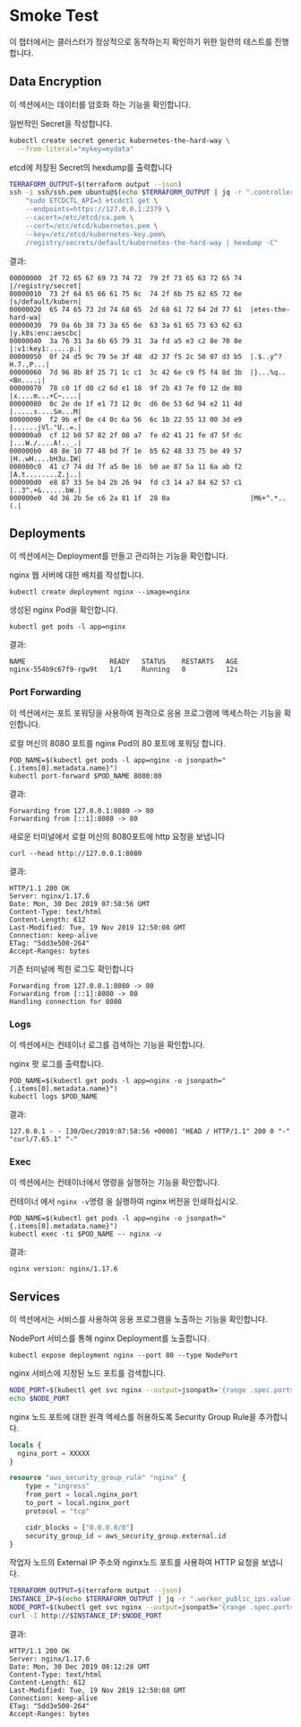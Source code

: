 # Smoke Test

이 챕터에서는 클러스터가 정상적으로 동작하는지 확인하기 위한 일련의 테스트를 진행합니다.

## Data Encryption

이 섹션에서는 데이터를 암호화 하는 기능을 확인합니다.

일반적인 Secret을 작성합니다.

```bash
kubectl create secret generic kubernetes-the-hard-way \
  --from-literal="mykey=mydata"
```

etcd에 저장된 Secret의 hexdump를 출력합니다

```bash
TERRAFORM_OUTPUT=$(terraform output --json)
ssh -i ssh/ssh.pem ubuntu@$(echo $TERRAFORM_OUTPUT | jq -r ".controller_public_ips.value[0]") \
    "sudo ETCDCTL_API=3 etcdctl get \
    --endpoints=https://127.0.0.1:2379 \
    --cacert=/etc/etcd/ca.pem \
    --cert=/etc/etcd/kubernetes.pem \
    --key=/etc/etcd/kubernetes-key.pem\
    /registry/secrets/default/kubernetes-the-hard-way | hexdump -C"
```

결과:

```
00000000  2f 72 65 67 69 73 74 72  79 2f 73 65 63 72 65 74  |/registry/secret|
00000010  73 2f 64 65 66 61 75 6c  74 2f 6b 75 62 65 72 6e  |s/default/kubern|
00000020  65 74 65 73 2d 74 68 65  2d 68 61 72 64 2d 77 61  |etes-the-hard-wa|
00000030  79 0a 6b 38 73 3a 65 6e  63 3a 61 65 73 63 62 63  |y.k8s:enc:aescbc|
00000040  3a 76 31 3a 6b 65 79 31  3a fd a5 e3 c2 8e 70 8e  |:v1:key1:.....p.|
00000050  0f 24 d5 9c 79 5e 3f 48  d2 37 f5 2c 50 07 d3 b5  |.$..y^?H.7.,P...|
00000060  7d 96 8b 8f 25 71 1c c1  3c 42 6e c9 f5 f4 8d 3b  |}...%q..<Bn....;|
00000070  78 c0 1f d0 c2 6d e1 18  9f 2b 43 7e f0 12 de 80  |x....m...+C~....|
00000080  0c 2e de 1f e1 73 12 0c  d6 0e 53 6d 94 e2 11 4d  |.....s....Sm...M|
00000090  f2 9b ef 0e c4 0c 6a 56  6c 1b 22 55 13 00 3d e9  |......jVl."U..=.|
000000a0  cf 12 b0 57 82 2f 08 a7  fe d2 41 21 fe d7 5f dc  |...W./....A!.._.|
000000b0  48 8e 10 77 48 bd 7f 1e  b5 62 48 33 75 be 49 57  |H..wH....bH3u.IW|
000000c0  41 c7 74 dd 7f a5 0e 16  b0 ae 87 5a 11 6a ab f2  |A.t........Z.j..|
000000d0  e8 87 33 5e b4 2b 26 94  fd c3 14 a7 84 62 57 c1  |..3^.+&......bW.|
000000e0  4d 36 2b 5e c6 2a 81 1f  28 0a                    |M6+^.*..(.|
```

## Deployments

이 섹션에서는 Deployment를 만들고 관리하는 기능을 확인합니다.

nginx 웹 서버에 대한 배치를 작성합니다.

```
kubectl create deployment nginx --image=nginx
```

생성된 nginx Pod을 확인합니다.

```
kubectl get pods -l app=nginx
```

결과:

```
NAME                     READY   STATUS    RESTARTS   AGE
nginx-554b9c67f9-rgw9t   1/1     Running   0          12s
```

### Port Forwarding

이 섹션에서는 포트 포워딩을 사용하여 원격으로 응용 프로그램에 액세스하는 기능을 확인합니다.

로컬 머신의 8080 포트를 nginx Pod의 80 포트에 포워딩 합니다.

```
POD_NAME=$(kubectl get pods -l app=nginx -o jsonpath="{.items[0].metadata.name}")
kubectl port-forward $POD_NAME 8080:80
```

결과:

```
Forwarding from 127.0.0.1:8080 -> 80
Forwarding from [::1]:8080 -> 80
```

새로운 터미널에서 로컬 머신의 8080포트에 http 요청을 보냅니다

```
curl --head http://127.0.0.1:8080
```

결과:

```
HTTP/1.1 200 OK
Server: nginx/1.17.6
Date: Mon, 30 Dec 2019 07:58:56 GMT
Content-Type: text/html
Content-Length: 612
Last-Modified: Tue, 19 Nov 2019 12:50:08 GMT
Connection: keep-alive
ETag: "5dd3e500-264"
Accept-Ranges: bytes
```

기존 터미널에 찍힌 로그도 확인합니다

```
Forwarding from 127.0.0.1:8080 -> 80
Forwarding from [::1]:8080 -> 80
Handling connection for 8080
```

### Logs

이 섹션에서는 컨테이너 로그를 검색하는 기능을 확인합니다.

nginx 팟 로그를 출력합니다.

```
POD_NAME=$(kubectl get pods -l app=nginx -o jsonpath="{.items[0].metadata.name}")
kubectl logs $POD_NAME
```

결과:

```
127.0.0.1 - - [30/Dec/2019:07:58:56 +0000] "HEAD / HTTP/1.1" 200 0 "-" "curl/7.65.1" "-"
```

### Exec

이 섹션에서는 컨테이너에서 명령을 실행하는 기능을 확인합니다.

컨테이너 에서 `nginx -v`명령 을 실행하여 nginx 버전을 인쇄하십시오.

```
POD_NAME=$(kubectl get pods -l app=nginx -o jsonpath="{.items[0].metadata.name}")
kubectl exec -ti $POD_NAME -- nginx -v
```

결과:

```
nginx version: nginx/1.17.6
```

## Services

이 섹션에서는 서비스를 사용하여 응용 프로그램을 노출하는 기능을 확인합니다.

NodePort 서비스를 통해 nginx Deployment를 노출합니다.

```
kubectl expose deployment nginx --port 80 --type NodePort
```

nginx 서비스에 지정된 노드 포트를 검색합니다.

```bash
NODE_PORT=$(kubectl get svc nginx --output=jsonpath='{range .spec.ports[0]}{.nodePort}')
echo $NODE_PORT
```

nginx 노드 포트에 대한 원격 엑세스를 허용하도록 Security Group Rule을 추가합니다.

```terraform
locals {
  nginx_port = XXXXX
}

resource "aws_security_group_rule" "nginx" {
    type = "ingress"
    from_port = local.nginx_port
    to_port = local.nginx_port
    protocol = "tcp"

    cidr_blocks = ["0.0.0.0/0"]
    security_group_id = aws_security_group.external.id
}
```

작업자 노드의 External IP 주소와 nginx노드 포트를 사용하여 HTTP 요청을 보냅니다.

```bash
TERRAFORM_OUTPUT=$(terraform output --json)
INSTANCE_IP=$(echo $TERRAFORM_OUTPUT | jq -r ".worker_public_ips.value[0]")
NODE_PORT=$(kubectl get svc nginx --output=jsonpath='{range .spec.ports[0]}{.nodePort}')
curl -I http://$INSTANCE_IP:$NODE_PORT
```

결과:

```
HTTP/1.1 200 OK
Server: nginx/1.17.6
Date: Mon, 30 Dec 2019 08:12:28 GMT
Content-Type: text/html
Content-Length: 612
Last-Modified: Tue, 19 Nov 2019 12:50:08 GMT
Connection: keep-alive
ETag: "5dd3e500-264"
Accept-Ranges: bytes
```
